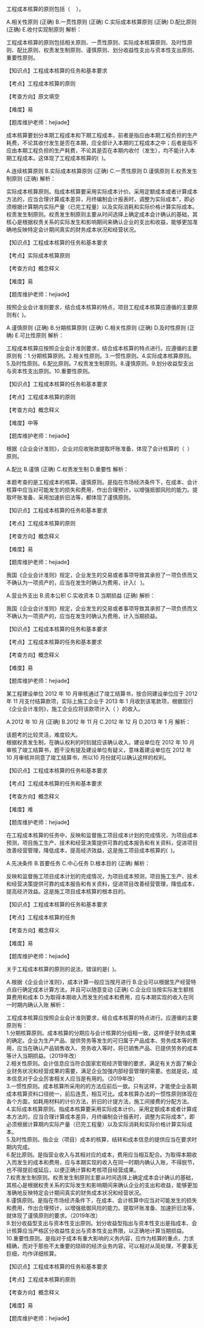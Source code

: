 <p>工程成本核算的原则包括（ &nbsp; &nbsp;）。</p>
A.相关性原则  (正确)
B.一贯性原则  (正确)
C.实际成本核算原则  (正确)
D.配比原则  (正确)
E.收付实现制原则
解析：<p>工程成本核算的原则包括相关原则、一贯性原则、实际成本核算原则、及时性原则、配比原则、权责发生制原则、谨慎原则、划分收益性支出与资本性支出原则、重要性原则。</p><p>【知识点】工程成本核算的任务和基本要求</p><p>【考点】工程成本核算的原则</p><p>【考查方向】原文填空</p><p>【难度】易</p><p>【题库维护老师：hejiade】</p>
<p>成本核算要划分本期工程成本和下期工程成本，前者是指应由本期工程负担的生产耗费，不论其收付发生是否在本期，应全部计入本期的工程成本之中；后者是指不应由本期工程负担的生产耗费，不论其是否在本期内收付（发生），均不能计入本期工程成本。这体现了工程成本核算的( &nbsp;)。</p>
A.连续核算原则
B.实际成本核算原则  (正确)
C.一贯性原则
D.谨慎原则
E.权责发生制原则  (正确)
解析：<p>实际成本核算原则。指成本核算要采用实际成本计价。采用定额成本或者计算成本方法的，应当合理计算成本差异，月终编制会计报表时，调整为实际成本”，即必须根据计算期内实际产量（已完工程量）以及实际消耗和实际价格计算实际成本。权责发生制原则。权责发生制原则主要从时间选择上确定成本会计确认的基础，其核心是根据权责关系的实际发生和影响期间来确认企业的支出和收益，能够更加准确地反映特定会计期间真实的财务成本状况和经营状况。</p><p>【知识点】工程成本核算的任务和基本要求</p><p>【考点】实际成本核算原则</p><p>【考查方向】概念释义</p><p>【难度】易</p><p>【题库维护老师：hejiade】</p>
<p>按照企业会计准则要求，结合成本核算的特点，项目工程成本核算应遵循的主要原则有( &nbsp;)。</p>
A.谨慎原则  (正确)
B.分期核算原则  (正确)
C.相关性原则  (正确)
D.及时性原则  (正确)
E.可比性原则
解析：<p>工程成本核算应按照企业会计准则要求，结合成本核算的特点进行。应遵循的主要原则有：1.分期核算原则。2.相关性原则。3.一惯性原则。4.实际成本核算原则。5.及时性原则。6.配比原则。7.权责发生制原则。8.谨慎原则。9.划分收益型支出与资本性支出原则。10.重要性原则。</p><p>【知识点】工程成本核算的任务和基本要求</p><p>【考点】工程成本核算的原则</p><p>【考查方向】概念释义</p><p>【难度】中等</p><p>【题库维护老师：hejiade】</p>
<p>根据《企业会计准则》，企业对应收账款提取坏账准备，体现了会计核算的（ &nbsp;）原则。</p>
A.配比
B.谨慎  (正确)
C.权责发生制
D.重要性
解析：<p>本题考查的是工程成本的核算。谨慎原则。是指在市场经济条件下，在成本、会计核算中应当对可能发生的损失和费用，作出合理预计，以增强抵御风险的能力。提取坏账准备、采用加速折旧法等，都体现了谨慎原则。</p><p>【知识点】工程成本核算的任务和基本要求</p><p>【考点】工程成本核算的原则</p><p>【考查方向】概念释义</p><p>【难度】易</p><p>【题库维护老师：hejiade】</p>
<p>我国《企业会计准则》规定，企业发生的交易或者事项导致其承担了一项负债而又不确认为一项资产的，应当在发生时确认为费用，计入( &nbsp; )。</p>
A.营业外支出
B.资本公积
C.实收资本
D.当期损益  (正确)
解析：<p>我国《企业会计准则》规定，企业发生的交易或者事项导致其承担了一项负债而又不确认为一项资产的，应当在发生时确认为费用，计入当期损益。</p><p>【知识点】工程成本核算的任务和基本要求</p><p>【考点】工程成本核算的任务和基本要求</p><p>【考查方向】概念释义</p><p>【难度】易</p><p>【题库维护老师：hejiade】</p>
<p>某工程建设单位 2012 年 10 月审核通过了竣工结算书，按合同建设单位应于 2012 年 11 月支付结算款项，实际上施工企业于 2013 年 1 月收到该笔款项，根据现行《企业会计准则》，施工企业应将该款项计入（ ）的收入。</p>
A.2012 年 10 月  (正确)
B.2012 年 11 月
C.2012 年 12 月
D.2013 年 1 月
解析：<p>该题考的比较灵活，难度较大。 <br/>根据权责发生制，在确认权利的时刻就应该确认收入。建设单位在 2012 年 10 月审核了竣工结算书，题干没有提及建设单位有疑义，意味着建设单位在 2012 年 10 月审核并同意了竣工结算书，所以10 月份就可以确认这样的权利。</p><p>【知识点】工程成本核算的任务和基本要求</p><p>【考点】工程成本核算的任务和基本要求</p><p>【考查方向】概念释义</p><p>【难度】难</p><p>【题库维护老师：hejiade】</p>
<p>在工程成本核算的任务中，反映和监督施工项目成本计划的完成情况，为项目成本预测，项目施工生产、技术和经营决策提供可靠的成本报告和有关资料，促进项目改善经营管理，降低成本，提高经济效益，这是施工项目成本核算的( &nbsp;)。</p>
A.先决条件
B.首要任务
C.中心任务
D.根本目的  (正确)
解析：<p>反映和监督施工项目成本计划的完成情况，为项目成本预测，项目施工生产、技术和经营决策提供可靠的成本报告和有关资料，促进项目改善经营管理，降低成本，提高经济效益。这是施工项目成本核算的根本目的。</p><p>【知识点】工程成本核算的任务和基本要求</p><p>【考点】工程成本核算的任务</p><p>【考查方向】概念释义</p><p>【难度】易</p><p>【题库维护老师：hejiade】</p>
<p>关于工程成本核算的原则的说法，错误的是( &nbsp;)。</p>
A.根据《企业会计准则》，成本计算一般应当按月进行
B.企业可以根据生产经营特点自行确定成本计算方法，并且可以随意变动  (正确)
C.企业应当按实际发生额核算费用和成本
D.为取得本期收入而发生的成本和费用，应与本期实现的收入在同一时期内确认入账
解析：<p>工程成本核算应按照企业会计准则要求，结合成本核算的特点进行。应遵循的主要原则有：<br/>1.分期核算原则。成本核算的分期应与会计核算的分组相一致，这样便于财务成果的确定。企业为生产产品、提供劳务等发生的可归属于产品成本、劳务成本等的费用，应当在确认产品销售收入、劳务收入等时，将已销售产品、已提供劳务的成本等计入当期损益。（2019年改）<br/>2.相关性原则。会计信息应当符合国家宏观经济管理的要求，满足有关方面了解企业财务状况和经营成果的需要，满足企业加强内部经营管理的需要。也就是说，成本信息对于企业厉害相关人应当是有用的。（2019年改）<br/>3.一惯性原则。成本核算所采用的的方法应前后一致。只有这样，才能使企业各期成本核算资料口径统一，前后连贯，相互可比。成本核算办法的一惯性原则体现在各个方面，如耗用材料的计价方法，折旧的计提方法，施工间接费的分配方法。<br/>4.实际成本核算原则。指成本核算要采用实际成本计价。采用定额成本或者计算成本方法的，应当合理计算成本差异，月终编制会计报表时，调整为实际成本”，即必须根据计算期内实际产量（已完工程量）以及实际消耗和实际价格计算实际成本。<br/>5.及时性原则。指企业（项目）成本的核算，结转和成本信息的提供应当在要求时期内完成。<br/>6.配比原则。是指营业收入与其相对应的成本，费用应当相互配合。为取得本期收入而发生的成本和费用，应与本期实现的收入在同一时期内确认入账，不得脱节，也不得提前或延后，以便正确计算和考核项目经营成果。<br/>7.权责发生制原则。权责发生制原则主要从时间选择上确定成本会计确认的基础，其核心是根据权责关系的实际发生和影响期间来确认企业的支出和收益，能够更加准确地反映特定会计期间真实的财务成本状况和经营状况。<br/>8.谨慎原则。是指在市场经济条件下，在成本、会计核算中应当对可能发生的损失和费用，作出合理预计，以增强抵御风险的能力。提取坏账准备、加速折旧法等，就体现了谨慎原则的要求。（2019年改）<br/>9.划分收益型支出与资本性支出原则。划分收益型指出与资本性支出是指成本、会计核算应当严格区分收益性支出与资本性支出界限，以正确地计算当期损益。<br/>10.重要性原则。是指对于成本有重大影响的义务内容，应作为核算的重点，力求精确，而对于那些不太重要的琐碎的经济业务内容，可以相对从简处理，不要事无巨细，均作详细核算。</p><p>【知识点】工程成本核算的任务和基本要求</p><p>【考点】工程成本核算的原则</p><p>【考查方向】概念释义</p><p>【难度】易</p><p>【题库维护老师：hejiade】</p>
